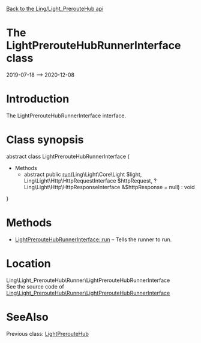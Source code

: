 [Back to the Ling/Light_PrerouteHub api](https://github.com/lingtalfi/Light_PrerouteHub/blob/master/doc/api/Ling/Light_PrerouteHub.md)



The LightPrerouteHubRunnerInterface class
================
2019-07-18 --> 2020-12-08






Introduction
============

The LightPrerouteHubRunnerInterface interface.



Class synopsis
==============


abstract class <span class="pl-k">LightPrerouteHubRunnerInterface</span>  {

- Methods
    - abstract public [run](https://github.com/lingtalfi/Light_PrerouteHub/blob/master/doc/api/Ling/Light_PrerouteHub/Runner/LightPrerouteHubRunnerInterface/run.md)(Ling\Light\Core\Light $light, Ling\Light\Http\HttpRequestInterface $httpRequest, ?Ling\Light\Http\HttpResponseInterface &$httpResponse = null) : void

}






Methods
==============

- [LightPrerouteHubRunnerInterface::run](https://github.com/lingtalfi/Light_PrerouteHub/blob/master/doc/api/Ling/Light_PrerouteHub/Runner/LightPrerouteHubRunnerInterface/run.md) &ndash; Tells the runner to run.





Location
=============
Ling\Light_PrerouteHub\Runner\LightPrerouteHubRunnerInterface<br>
See the source code of [Ling\Light_PrerouteHub\Runner\LightPrerouteHubRunnerInterface](https://github.com/lingtalfi/Light_PrerouteHub/blob/master/Runner/LightPrerouteHubRunnerInterface.php)



SeeAlso
==============
Previous class: [LightPrerouteHub](https://github.com/lingtalfi/Light_PrerouteHub/blob/master/doc/api/Ling/Light_PrerouteHub/LightPrerouteHub.md)<br>
